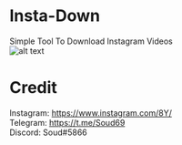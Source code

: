 # Insta-Down
Simple Tool To Download Instagram Videos<br>
![alt text](https://github.com/Soud69/Insta-Down/blob/main/image.png?raw=true)
# Credit

Instagram: https://www.instagram.com/8Y/ <br>
Telegram: https://t.me/Soud69 <br>
Discord: Soud#5866
